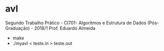 # avl
Segundo Trabalho Prático - CI701- Algoritmos e Estrutura de Dados (Pós-Graduação) - 2018/1 Prof. Eduardo Almeida

- make
- ./myavl < teste.in > teste.out
